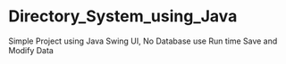 # Directory_System_using_Java
Simple Project using Java Swing UI, No Database use
Run time Save and Modify Data
